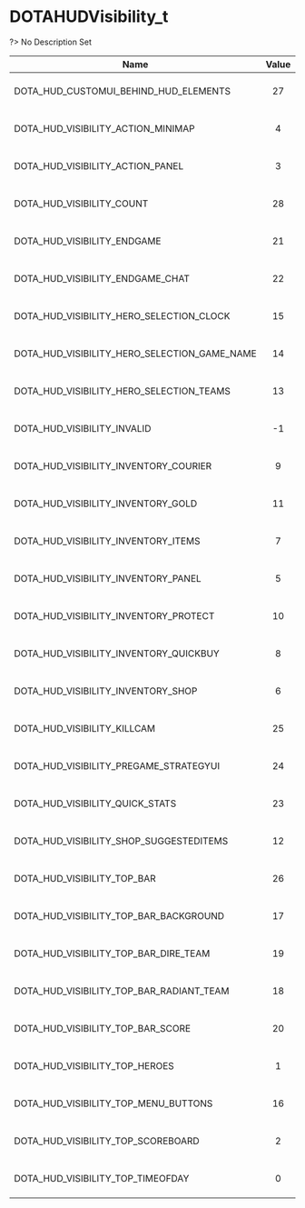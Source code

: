 # DOTAHUDVisibility_t
?> No Description Set

Name|Value|Description|Client
--|:--:|--|:--:
DOTA_HUD_CUSTOMUI_BEHIND_HUD_ELEMENTS|27|No Description Set|✖
DOTA_HUD_VISIBILITY_ACTION_MINIMAP|4|No Description Set|✖
DOTA_HUD_VISIBILITY_ACTION_PANEL|3|No Description Set|✖
DOTA_HUD_VISIBILITY_COUNT|28|No Description Set|✖
DOTA_HUD_VISIBILITY_ENDGAME|21|No Description Set|✖
DOTA_HUD_VISIBILITY_ENDGAME_CHAT|22|No Description Set|✖
DOTA_HUD_VISIBILITY_HERO_SELECTION_CLOCK|15|No Description Set|✖
DOTA_HUD_VISIBILITY_HERO_SELECTION_GAME_NAME|14|No Description Set|✖
DOTA_HUD_VISIBILITY_HERO_SELECTION_TEAMS|13|No Description Set|✖
DOTA_HUD_VISIBILITY_INVALID|-1|No Description Set|✖
DOTA_HUD_VISIBILITY_INVENTORY_COURIER|9|No Description Set|✖
DOTA_HUD_VISIBILITY_INVENTORY_GOLD|11|No Description Set|✖
DOTA_HUD_VISIBILITY_INVENTORY_ITEMS|7|No Description Set|✖
DOTA_HUD_VISIBILITY_INVENTORY_PANEL|5|No Description Set|✖
DOTA_HUD_VISIBILITY_INVENTORY_PROTECT|10|No Description Set|✖
DOTA_HUD_VISIBILITY_INVENTORY_QUICKBUY|8|No Description Set|✖
DOTA_HUD_VISIBILITY_INVENTORY_SHOP|6|No Description Set|✖
DOTA_HUD_VISIBILITY_KILLCAM|25|No Description Set|✖
DOTA_HUD_VISIBILITY_PREGAME_STRATEGYUI|24|No Description Set|✖
DOTA_HUD_VISIBILITY_QUICK_STATS|23|No Description Set|✖
DOTA_HUD_VISIBILITY_SHOP_SUGGESTEDITEMS|12|No Description Set|✖
DOTA_HUD_VISIBILITY_TOP_BAR|26|No Description Set|✖
DOTA_HUD_VISIBILITY_TOP_BAR_BACKGROUND|17|No Description Set|✖
DOTA_HUD_VISIBILITY_TOP_BAR_DIRE_TEAM|19|No Description Set|✖
DOTA_HUD_VISIBILITY_TOP_BAR_RADIANT_TEAM|18|No Description Set|✖
DOTA_HUD_VISIBILITY_TOP_BAR_SCORE|20|No Description Set|✖
DOTA_HUD_VISIBILITY_TOP_HEROES|1|No Description Set|✖
DOTA_HUD_VISIBILITY_TOP_MENU_BUTTONS|16|No Description Set|✖
DOTA_HUD_VISIBILITY_TOP_SCOREBOARD|2|No Description Set|✖
DOTA_HUD_VISIBILITY_TOP_TIMEOFDAY|0|No Description Set|✖
